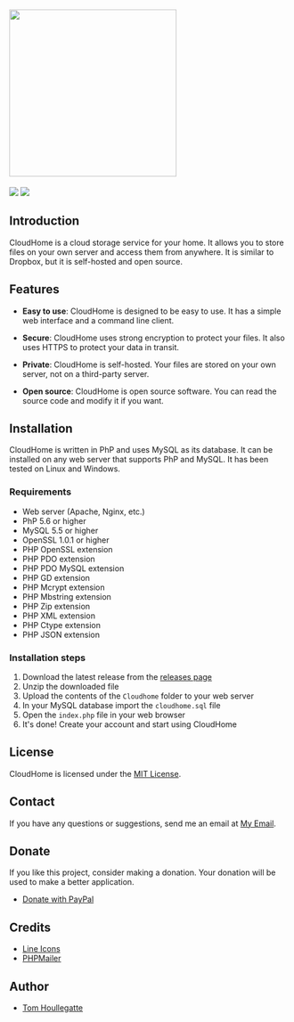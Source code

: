 # <img src="https://image.noelshack.com/fichiers/2023/25/2/1687261539-cloudhome.png" height="300" />
<p float="left">
    <img src="https://img.shields.io/static/v1?label=License&message=MIT&color=blue">
    <img src="https://img.shields.io/static/v1?label=Version&message=1.7.2&color=blue">
</p>

## Introduction

CloudHome is a cloud storage service for your home. It allows you to store files on your own server and access them from anywhere. It is similar to Dropbox, but it is self-hosted and open source.

## Features

* **Easy to use**: CloudHome is designed to be easy to use. It has a simple web interface and a command line client.

* **Secure**: CloudHome uses strong encryption to protect your files. It also uses HTTPS to protect your data in transit.

* **Private**: CloudHome is self-hosted. Your files are stored on your own server, not on a third-party server.

* **Open source**: CloudHome is open source software. You can read the source code and modify it if you want.

## Installation

CloudHome is written in PhP and uses MySQL as its database. It can be installed on any web server that supports PhP and MySQL. It has been tested on Linux and Windows.

### Requirements

* Web server (Apache, Nginx, etc.)
* PhP 5.6 or higher
* MySQL 5.5 or higher
* OpenSSL 1.0.1 or higher
* PHP OpenSSL extension
* PHP PDO extension
* PHP PDO MySQL extension
* PHP GD extension
* PHP Mcrypt extension
* PHP Mbstring extension
* PHP Zip extension
* PHP XML extension
* PHP Ctype extension
* PHP JSON extension

### Installation steps

1. Download the latest release from the [releases page](https://github.com/xTOUKAM/CloudHome)
2. Unzip the downloaded file
3. Upload the contents of the `Cloudhome` folder to your web server
4. In your MySQL database import the `cloudhome.sql` file
5. Open the `index.php` file in your web browser
6. It's done! Create your account and start using CloudHome

## License

CloudHome is licensed under the [MIT License](./LICENSE).

## Contact

If you have any questions or suggestions, send me an email at [My Email](mailto:houllegatte.tom@gmail.com).

## Donate

If you like this project, consider making a donation. Your donation will be used to make a better application.

* [Donate with PayPal](https://paypal.me/senoravalley?country.x=FR&locale.x=fr_FR)

## Credits

* [Line Icons](https://lineicons.com/)
* [PHPMailer](https://github.com/PHPMailer/PHPMailer)

## Author

* [Tom Houllegatte](https://github.com/xTOUKAM)


